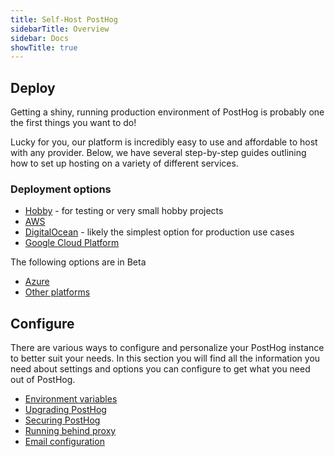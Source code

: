 ```yaml
---
title: Self-Host PostHog
sidebarTitle: Overview
sidebar: Docs
showTitle: true
---
```



## Deploy

Getting a shiny, running production environment of PostHog is probably one the first things you want to do!

Lucky for you, our platform is incredibly easy to use and affordable to host with any provider. Below, we have several step-by-step guides outlining how to set up hosting on a variety of different services.

### Deployment options

- [Hobby](/docs/self-host/deploy/hobby) - for testing or very small hobby projects
- [AWS](/docs/self-host/deploy/aws)
- [DigitalOcean](/docs/self-host/deploy/digital-ocean) - likely the simplest option for production use cases
- [Google Cloud Platform](/docs/self-host/deploy/gcp)

The following options are in Beta
- [Azure](/docs/self-host/deploy/azure)
- [Other platforms](/docs/self-host/deploy/other)

## Configure

There are various ways to configure and personalize your PostHog instance to better suit your needs. In this section you will find all the information you need about settings and options you can configure to get what you need out of PostHog.

- [Environment variables](/docs/self-host/configure/environment-variables)
- [Upgrading PostHog](/docs/self-host/configure/upgrading-posthog)
- [Securing PostHog](/docs/self-host/configure/securing-posthog)
- [Running behind proxy](/docs/self-host/configure/running-behind-proxy)
- [Email configuration](/docs/self-host/configure/email)

<BorderWrapper>
    <Quote
        imageSource="/images/customers/joe.png"
        size="md"
        name="Joe Saunderson"
        title="Software Engineer, Mention Me"
        quote={`“We self-hosted PostHog because we needed to keep everything on our infrastructure. Our clients’ privacy is very important to us and we have obligations to store their data safely.”`}
    />
</BorderWrapper>
